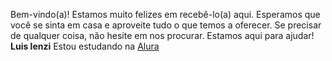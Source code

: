 Bem-vindo(a)!
Estamos muito felizes em recebê-lo(a) aqui. Esperamos que você se sinta em casa e aproveite tudo o que temos a oferecer. Se precisar de qualquer coisa, não hesite em nos procurar. Estamos aqui para ajudar!
**Luis lenzi**
Estou estudando na [Alura](https://www.alura.com.br/)
